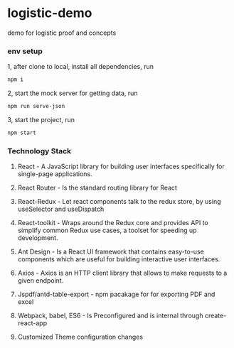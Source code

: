 # logistic-demo

demo for logistic proof and concepts


### env setup

1, after clone to local, install all dependencies, run
```bash
npm i
```

2, start the mock server for getting data, run
```bash
npm run serve-json
```

3, start the project, run
```bash
npm start
```




### Technology Stack

1. React - A JavaScript library for building user interfaces specifically for single-page applications.

2. React Router - Is the standard routing library for React

3. React-Redux - Let react components talk to the redux store, by using useSelector and useDispatch

4. React-toolkit - Wraps around the Redux core and provides API to simplify common Redux use cases, a toolset for speeding up development.

5. Ant Design - Is a React UI framework that contains easy-to-use components which are useful for building interactive user interfaces.

6. Axios - Axios is an HTTP client library that allows to make requests to a given endpoint.

7. Jspdf/antd-table-export - npm pacakage for for exporting PDF and excel

8. Webpack, babel, ES6 - Is Preconfigured and is internal through create-react-app

9. Customized Theme configuration changes


